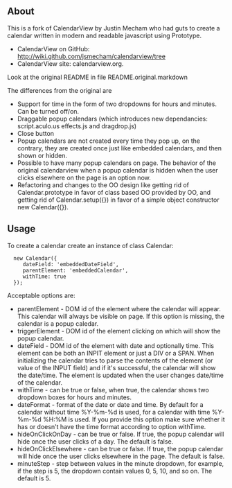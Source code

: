 About
-----------

This is a fork of CalendarView by Justin Mecham who had guts to create a calendar 
written in modern and readable javascript using Prototype.

* CalendarView  on GitHub: http://wiki.github.com/jsmecham/calendarview/tree
* CalendarView site: calendarview.org.

Look at the original README in file README.original.markdown

The differences from the original are

* Support for time in the form of two dropdowns for hours and minutes. Can be turned off/on.
* Draggable popup calendars (which introduces new dependancies: script.aculo.us effects.js and dragdrop.js)
* Close button
* Popup calendars  are not created every time they pop up, on the contrary, they are created once just like
  embedded calendars, and then shown or hidden.
* Possible to have many popup calendars on page. The behavior of the original calendarview when a popup 
  calendar is hidden when the user clicks elsewhere on the page is an option now.
* Refactoring and changes to the OO design like getting rid of Calendar.prototype in favor of class based 
  OO provided by OO, and getting rid of Calendar.setup({}) in favor of a simple object constructor new Calendar({}).


Usage
-----------

To create a calendar create an instance of class Calendar:


      new Calendar({
         dateField: 'embeddedDateField',
         parentElement: 'embeddedCalendar',
         withTime: true
      });
  
Acceptable options are:

* parentElement - DOM id of the element where the calendar will appear. This calendar will always be visible on page. If this option
  is missing, the calendar is a popup caledar.
* triggerElement - DOM id of the element clicking on which will show the popup calendar.
* dateField - DOM id of the element with date and optionally time. This element can be both an INPIT element or just a DIV or a SPAN. 
  When initializing the calendar tries to parse the contents of the element (or value of the INPUT field) and if it's successful, 
  the calendar will show the date/time. The element is updated when the user changes date/time of the calendar.
* withTime - can be true or false, when true, the calendar shows two dropdown boxes for hours and minutes.
* dateFormat - format of the date or date and time. By default for a calendar without time %Y-%m-%d is used, for a calendar with time
  %Y-%m-%d %H:%M is used. If you provide this option make sure whether it has or doesn't have the time format according to option withTime.
* hideOnClickOnDay - can be true or false. If true, the popup calendar will hide once the user clicks of a day. The default is false.
* hideOnClickElsewhere - can be true or false. If true, the popup calendar will hide once the user clicks elsewhere in the page. 
  The default is false.
* minuteStep - step between values in the minute dropdown, for example, if the step is 5, the dropdown contain values 0, 5, 10, and so on.
  The default is 5.

